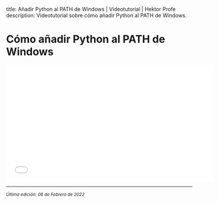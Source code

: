 title: Añadir Python al PATH de Windows | Videotutorial | Hektor Profe
description: Videotutorial sobre cómo añadir Python al PATH de Windows.

# Cómo añadir Python al PATH de Windows

<div class='embed-container'><iframe width="560" height="315" src="/docs/cdn/videoteca/2022/001.mp4" title="Video player" frameborder="0" allow="accelerometer; autoplay; clipboard-write; encrypted-media; gyroscope; picture-in-picture" allowfullscreen></iframe></div>

___
<small class="edited"><i>Última edición: 06 de Febrero de 2022</i></small>